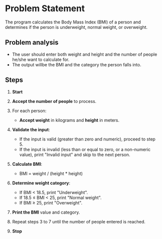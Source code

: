 # Problem Statement
The program calculates the Body Mass Index (BMI) of a person and determines if the person is underweight, normal weight, or overweight. 
## Problem analysis 
* The user should enter both weight and height and the number of people he/she want to calculate for.
* The output willbe the BMI and the category the person falls into.


## Steps
1. **Start**

2. **Accept the number of people** to process.

3. For each person:
   - **Accept weight** in kilograms and **height** in meters.

4. **Validate the input**:
   - If the input is valid (greater than zero and numeric), proceed to step 5.
   - If the input is invalid (less than or equal to zero, or a non-numeric value), print "Invalid input" and skip to the next person.

5. **Calculate BMI**:
   - BMI = weight / (height * height)

6. **Determine weight category**:
   - If BMI < 18.5, print "Underweight".
   - If 18.5 ≤ BMI < 25, print "Normal weight".
   - If BMI ≥ 25, print "Overweight".

7. **Print the BMI** value and category.

8. Repeat steps 3 to 7 until the number of people entered is reached.

9. **Stop**
